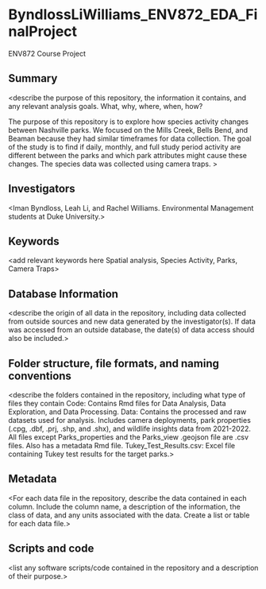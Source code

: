 # ByndlossLiWilliams_ENV872_EDA_FinalProject
ENV872 Course Project
## Summary

<describe the purpose of this repository, the information it contains, and any relevant analysis goals. What, why, where, when, how?

The purpose of this repository is to explore how species activity changes between Nashville parks. We focused on the Mills Creek, Bells Bend, and Beaman because they had similar timeframes for data collection. The goal of the study is to find if daily, monthly, and full study period activity are different between the parks and which park attributes might cause these changes. The species data was collected using camera traps. >

## Investigators

<Iman Byndloss, Leah Li, and Rachel Williams. Environmental Management students at Duke University.>

## Keywords

<add relevant keywords here
Spatial analysis, Species Activity, Parks, Camera Traps>

## Database Information

<describe the origin of all data in the repository, including data collected from outside sources and new data generated by the investigator(s). If data was accessed from an outside database, the date(s) of data access should also be included.>


## Folder structure, file formats, and naming conventions 

<describe the folders contained in the repository, including what type of files they contain
Code: Contains Rmd files for Data Analysis, Data Exploration, and Data Processing. 
Data: Contains the processed and raw datasets used for analysis. Includes camera deployments, park properties (.cpg, .dbf, .prj, .shp, and .shx), and wildlife insights data from 2021-2022. All files except Parks_properties and the Parks_view .geojson file are .csv files. Also has a metadata Rmd file.
Tukey_Test_Results.csv: Excel file containing Tukey test results for the target parks.>

<describe the formats of files for the various purposes contained in the repository>

<describe your file naming conventions>

## Metadata

<For each data file in the repository, describe the data contained in each column. Include the column name, a description of the information, the class of data, and any units associated with the data. Create a list or table for each data file.> 

## Scripts and code

<list any software scripts/code contained in the repository and a description of their purpose.>